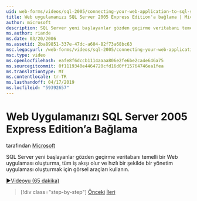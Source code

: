 ```yaml
---
uid: web-forms/videos/sql-2005/connecting-your-web-application-to-sql-server-2005-express-edition
title: Web uygulamanızı SQL Server 2005 Express Edition'a bağlama | Microsoft Docs
author: microsoft
description: SQL Server yeni başlayanlar gözden geçirme veritabanı temelli bir Web uygulaması oluşturma, tüm iş akışı olur ve bir administrat hızlıca oluşturmak için görsel araçları kullanın...
ms.author: riande
ms.date: 03/20/2006
ms.assetid: 2ba89851-337e-47dc-a604-82f73a68bc63
msc.legacyurl: /web-forms/videos/sql-2005/connecting-your-web-application-to-sql-server-2005-express-edition
msc.type: video
ms.openlocfilehash: eafe8f6dccb1114aaaa806e2fe6be2ca4e646a75
ms.sourcegitcommit: 0f1119340e4464720cfd16d0ff15764746ea1fea
ms.translationtype: MT
ms.contentlocale: tr-TR
ms.lasthandoff: 04/17/2019
ms.locfileid: "59392657"
---
```

# <a name="connecting-your-web-application-to-sql-server-2005-express-edition"></a>Web Uygulamanızı SQL Server 2005 Express Edition’a Bağlama

tarafından [Microsoft](https://github.com/microsoft)

SQL Server yeni başlayanlar gözden geçirme veritabanı temelli bir Web uygulaması oluşturma, tüm iş akışı olur ve hızlı bir şekilde bir yönetim uygulaması oluşturmak için görsel araçları kullanın.

[&#9654;Videoyu (65 dakika)](https://channel9.msdn.com/Blogs/ASP-NET-Site-Videos/connecting-your-web-application-to-sql-server-2005-express-edition)

> [!div class="step-by-step"]
> [Önceki](understanding-security-and-network-connectivity.md)
> [İleri](using-sql-server-management-studio.md)
